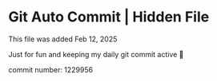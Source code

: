 # Git Auto Commit | Hidden File

This file was added Feb 12, 2025

Just for fun and keeping my daily git commit active 🤪

commit number: 1229956
